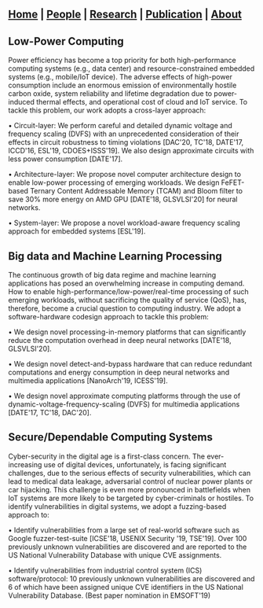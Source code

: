 ## [Home](./) | [People](./people) | [**Research**](./research) | [Publication](./publication) | [About](./about) 

## Low-Power Computing 
Power efficiency has become a top priority for both high-performance computing systems (e.g., data center) and resource-constrained embedded systems (e.g., mobile/IoT device). The adverse effects of high-power consumption include an enormous emission of environmentally hostile carbon oxide, system reliability and lifetime degradation due to power-induced thermal effects, and operational cost of cloud and IoT service. To tackle this problem, our work adopts a cross-layer approach: 

•	Circuit-layer: We perform careful and detailed dynamic voltage and frequency scaling (DVFS) with an unprecedented consideration of their effects in circuit robustness to timing violations [DAC'20, TC'18, DATE'17, ICCD'16, ESL'19, CDOES+ISSS'19]. We also design approximate circuits with less power consumption [DATE'17].  

•	Architecture-layer: We propose novel computer architecture design to enable low-power processing of emerging workloads. We design FeFET-based Ternary Content Addressable Memory (TCAM) and Bloom filter to save 30% more energy on AMD GPU [DATE'18, GLSVLSI'20] for neural networks. 

•	System-layer: We propose a novel workload-aware frequency scaling approach for embedded systems [ESL'19]. 

## Big data and Machine Learning Processing
The continuous growth of big data regime and machine learning applications has posed an overwhelming increase in computing demand. How to enable high-performance/low-power/real-time processing of such emerging workloads, without sacrificing the quality of service (QoS), has, therefore, become a crucial question to computing industry. We adopt a software-hardware codesign approach to tackle this problem:

•	We design novel processing-in-memory platforms that can significantly reduce the computation overhead in deep neural networks [DATE'18, GLSVLSI'20]. 

•	We design novel detect-and-bypass hardware that can reduce redundant computations and energy consumption in deep neural networks and multimedia applications [NanoArch'19, ICESS'19]. 

•	We design novel approximate computing platforms through the use of dynamic-voltage-frequency-scaling (DVFS) for multimedia applications [DATE'17, TC'18, DAC'20]. 

## Secure/Dependable Computing Systems
Cyber-security in the digital age is a first-class concern. The ever-increasing use of digital devices, unfortunately, is facing significant challenges, due to the serious effects of security vulnerabilities, which can lead to medical data leakage, adversarial control of nuclear power plants or car hijacking. This challenge is even more pronounced in battlefields when IoT systems are more likely to be targeted by cyber-criminals or hostiles. To identify vulnerabilities in digital systems, we adopt a fuzzing-based approach to:  

•	Identify vulnerabilities from a large set of real-world software such as Google fuzzer-test-suite [ICSE'18, USENIX Security '19, TSE'19]. Over 100 previously unknown vulnerabilities are discovered and are reported to the US National Vulnerability Database with unique CVE assignments. 

•	Identify vulnerabilities from industrial control system (ICS) software/protocol: 10 previously unknown vulnerabilities are discovered and 6 of which have been assigned unique CVE identifiers in the US National Vulnerability Database. (Best paper nomination in EMSOFT'19)
